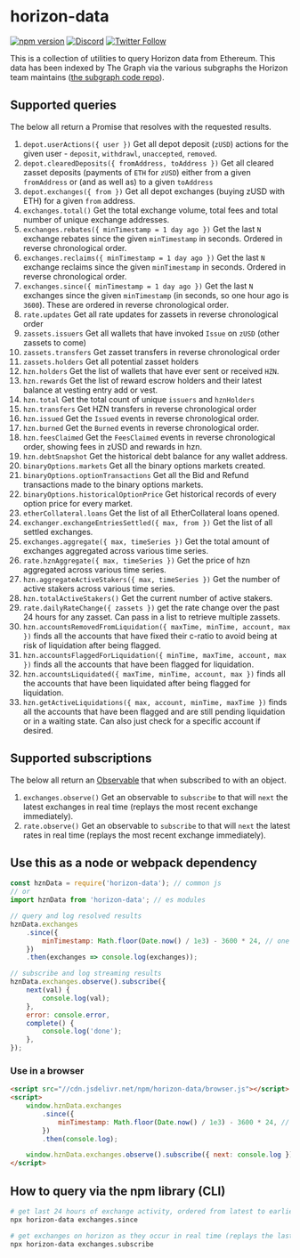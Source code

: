 # horizon-data

[![npm version](https://badge.fury.io/js/synthetix-data.svg)](https://badge.fury.io/js/synthetix-data)
[![Discord](https://img.shields.io/discord/413890591840272394.svg?color=768AD4&label=discord&logo=https%3A%2F%2Fdiscordapp.com%2Fassets%2F8c9701b98ad4372b58f13fd9f65f966e.svg)](https://discordapp.com/channels/413890591840272394/)
[![Twitter Follow](https://img.shields.io/twitter/follow/synthetix_io.svg?label=synthetix_io&style=social)](https://twitter.com/synthetix_io)

This is a collection of utilities to query Horizon data from Ethereum. This data has been indexed by The Graph via the various subgraphs the Horizon team maintains ([the subgraph code repo](https://github.com/Horizon-Protocol/horizon-subgraph)).

## Supported queries

The below all return a Promise that resolves with the requested results.

1. `depot.userActions({ user })` Get all depot deposit (`zUSD`) actions for the given user - `deposit`, `withdrawl`, `unaccepted`, `removed`.
2. `depot.clearedDeposits({ fromAddress, toAddress })` Get all cleared zasset deposits (payments of `ETH` for `zUSD`) either from a given `fromAddress` or (and as well as) to a given `toAddress`
3. `depot.exchanges({ from })` Get all depot exchanges (buying zUSD with ETH) for a given `from` address.
4. `exchanges.total()` Get the total exchange volume, total fees and total number of unique exchange addresses.
5. `exchanges.rebates({ minTimestamp = 1 day ago })` Get the last `N` exchange rebates since the given `minTimestamp` in seconds. Ordered in reverse chronological order.
6. `exchanges.reclaims({ minTimestamp = 1 day ago })` Get the last `N` exchange reclaims since the given `minTimestamp` in seconds. Ordered in reverse chronological order.
7. `exchanges.since({ minTimestamp = 1 day ago })` Get the last `N` exchanges since the given `minTimestamp` (in seconds, so one hour ago is `3600`). These are ordered in reverse chronological order.
8. `rate.updates` Get all rate updates for zassets in reverse chronological order
9. `zassets.issuers` Get all wallets that have invoked `Issue` on `zUSD` (other zassets to come)
10. `zassets.transfers` Get zasset transfers in reverse chronological order
11. `zassets.holders` Get all potential zasset holders
12. `hzn.holders` Get the list of wallets that have ever sent or received `HZN`.
13. `hzn.rewards` Get the list of reward escrow holders and their latest balance at vesting entry add or vest.
14. `hzn.total` Get the total count of unique `issuers` and `hznHolders`
15. `hzn.transfers` Get HZN transfers in reverse chronological order
16. `hzn.issued` Get the `Issued` events in reverse chronological order.
17. `hzn.burned` Get the `Burned` events in reverse chronological order.
18. `hzn.feesClaimed` Get the `FeesClaimed` events in reverse chronological order, showing fees in zUSD and rewards in hzn.
19. `hzn.debtSnapshot` Get the historical debt balance for any wallet address.
20. `binaryOptions.markets` Get all the binary options markets created.
21. `binaryOptions.optionTransactions` Get all the Bid and Refund transactions made to the binary options markets.
22. `binaryOptions.historicalOptionPrice` Get historical records of every option price for every market.
23. `etherCollateral.loans` Get the list of all EtherCollateral loans opened.
24. `exchanger.exchangeEntriesSettled({ max, from })` Get the list of all settled exchanges.
25. `exchanges.aggregate({ max, timeSeries })` Get the total amount of exchanges aggregated across various time series.
26. `rate.hznAggregate({ max, timeSeries })` Get the price of hzn aggregated across various time series.
27. `hzn.aggregateActiveStakers({ max, timeSeries })` Get the number of active stakers across various time series.
28. `hzn.totalActiveStakers()` Get the current number of active stakers.
29. `rate.dailyRateChange({ zassets })` get the rate change over the past 24 hours for any zasset. Can pass in a list to retrieve multiple zassets.
30. `hzn.accountsRemovedFromLiquidation({ maxTime, minTime, account, max })` finds all the accounts that have fixed their c-ratio to avoid being at risk of liquidation after being flagged.
31. `hzn.accountsFlaggedForLiquidation({ minTime, maxTime, account, max })` finds all the accounts that have been flagged for liquidation.
32. `hzn.accountsLiquidated({ maxTime, minTime, account, max })` finds all the accounts that have been liquidated after being flagged for liquidation.
33. `hzn.getActiveLiquidations({ max, account, minTime, maxTime })` finds all the accounts that have been flagged and are still pending liquidation or in a waiting state. Can also just check for a specific account if desired.

## Supported subscriptions

The below all return an [Observable](https://github.com/tc39/proposal-observable) that when subscribed to with an object.

1. `exchanges.observe()` Get an observable to `subscribe` to that will `next` the latest exchanges in real time (replays the most recent exchange immediately).
1. `rate.observe()` Get an observable to `subscribe` to that will `next` the latest rates in real time (replays the most recent exchange immediately).

## Use this as a node or webpack dependency

```javascript
const hznData = require('horizon-data'); // common js
// or
import hznData from 'horizon-data'; // es modules

// query and log resolved results
hznData.exchanges
	.since({
		minTimestamp: Math.floor(Date.now() / 1e3) - 3600 * 24, // one day ago
	})
	.then(exchanges => console.log(exchanges));

// subscribe and log streaming results
hznData.exchanges.observe().subscribe({
	next(val) {
		console.log(val);
	},
	error: console.error,
	complete() {
		console.log('done');
	},
});
```

### Use in a browser

```html
<script src="//cdn.jsdelivr.net/npm/horizon-data/browser.js"></script>
<script>
	window.hznData.exchanges
		.since({
			minTimestamp: Math.floor(Date.now() / 1e3) - 3600 * 24, // one day ago
		})
		.then(console.log);

	window.hznData.exchanges.observe().subscribe({ next: console.log });
</script>
```

## How to query via the npm library (CLI)

```bash
# get last 24 hours of exchange activity, ordered from latest to earliest
npx horizon-data exchanges.since

# get exchanges on horizon as they occur in real time (replays the last exchange first)
npx horizon-data exchanges.subscribe
```
